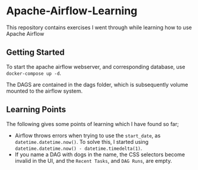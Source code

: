 # Apache-Airflow-Learning

This repository contains exercises I went through while learning how to use Apache Airflow

## Getting Started

To start the apache airflow webserver, and corresponding database, use `docker-compose up -d`.

The DAGS are contained in the dags folder, which is subsequently volume mounted to the airflow system.

## Learning Points

The following gives some points of learning which I have found so far;

* Airflow throws errors when trying to use the `start_date`, as `datetime.datetime.now()`. To solve this, I started using `datetime.datetime.now() - datetime.timedelta(1)`.
* If you name a DAG with dogs in the name, the CSS selectors become invalid in the UI, and the `Recent Tasks`, and `DAG Runs`, are empty.
